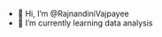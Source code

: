 - 👋 Hi, I’m @RajnandiniVajpayee
- 🌱 I’m currently learning data analysis
  
  
  

<!---
RajnandiniVajpayee/RajnandiniVajpayee is a ✨ special ✨ repository because its `README.md` (this file) appears on your GitHub profile.
You can click the Preview link to take a look at your changes.
--->
